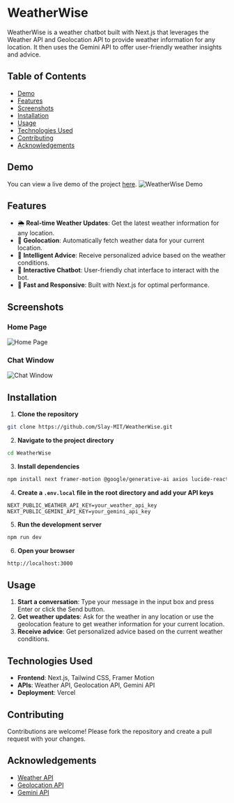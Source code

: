 # WeatherWise

WeatherWise is a weather chatbot built with Next.js that leverages the Weather API and Geolocation API to provide weather information for any location. It then uses the Gemini API to offer user-friendly weather insights and advice.


## Table of Contents

- [Demo](#demo)
- [Features](#features)
- [Screenshots](#screenshots)
- [Installation](#installation)
- [Usage](#usage)
- [Technologies Used](#technologies-used)
- [Contributing](#contributing)
- [Acknowledgements](#acknowledgements)


## Demo

You can view a live demo of the project [here](https://weather-wise-wanderer.vercel.app/).
![WeatherWise Demo](https://github.com/user-attachments/assets/44b1dd71-1271-472d-ab6e-72c24fc41dc8)


## Features

- 🌦️ **Real-time Weather Updates**: Get the latest weather information for any location.
- 📍 **Geolocation**: Automatically fetch weather data for your current location.
- 🤖 **Intelligent Advice**: Receive personalized advice based on the weather conditions.
- 💬 **Interactive Chatbot**: User-friendly chat interface to interact with the bot.
- 🚀 **Fast and Responsive**: Built with Next.js for optimal performance.


## Screenshots

### Home Page
![Home Page](https://github.com/user-attachments/assets/f302d4a4-ae1f-4d64-9388-e82b5e739e5d)

### Chat Window
![Chat Window](https://github.com/user-attachments/assets/dccc3449-636d-495d-b390-aa124b1b0e21)


## Installation

1. **Clone the repository**

```sh
git clone https://github.com/Slay-MIT/WeatherWise.git
```

2. **Navigate to the project directory**

```sh
cd WeatherWise
```

3. **Install dependencies**

```sh
npm install next framer-motion @google/generative-ai axios lucide-react
```

4. **Create a `.env.local` file in the root directory and add your API keys**

```env
NEXT_PUBLIC_WEATHER_API_KEY=your_weather_api_key
NEXT_PUBLIC_GEMINI_API_KEY=your_gemini_api_key
```

5. **Run the development server**

```sh
npm run dev
```

6. **Open your browser**

```sh
http://localhost:3000
```


## Usage

1. **Start a conversation**: Type your message in the input box and press Enter or click the Send button.
2. **Get weather updates**: Ask for the weather in any location or use the geolocation feature to get weather information for your current location.
3. **Receive advice**: Get personalized advice based on the current weather conditions.


## Technologies Used

- **Frontend**: Next.js, Tailwind CSS, Framer Motion
- **APIs**: Weather API, Geolocation API, Gemini API
- **Deployment**: Vercel


## Contributing

Contributions are welcome! Please fork the repository and create a pull request with your changes.


## Acknowledgements

- [Weather API](https://openweathermap.org/api)
- [Geolocation API](https://openweathermap.org/api)
- [Gemini API](https://ai.google.dev/)
